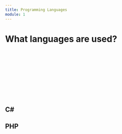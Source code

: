 ```yaml
---
title: Programming Languages
module: 1
---
```


# What languages are used?

<div class="embed-responsive embed-responsive-16by9"><iframe class="embed-responsive-item" src="" frameborder="0" allowfullscreen></iframe></div>

## C#

## PHP
